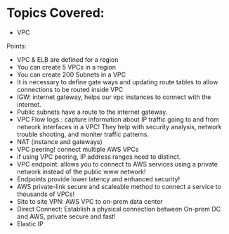 # Topics Covered:
- VPC

Points:
- VPC & ELB are defined for a region 
- You can create 5 VPCs in a region
- You can create 200 Subnets in a VPC
- It is necessary to define gate ways and updating route tables to allow connections to be routed inside VPC 
- IGW: internet gateway, helps our vpc instances to connect with the internet. 
- Public subnets have a route to the internet gateway. 
- VPC Flow logs : capture information about IP traffic going to and from network interfaces in a VPC! They help with security analysis, network trouble shooting, and moniter traffic patterns.
- NAT (instance and gateways) 
- VPC peering! connect multiple AWS VPCs 
- if using VPC peering, IP address ranges need to distinct. 
- VPC endpoint: allows you to connect to AWS services using a private network instead of the public www network!
- Endpoints provide lower latency and enhanced security! 
- AWS private-link secure and scaleable method to connect a service to thousands of VPCs! 
- Site to site VPN: AWS VPC to on-prem data center
- Direct Connect: Establish a physical connection between On-prem DC and AWS, private secure and fast! 
- Elastic IP
